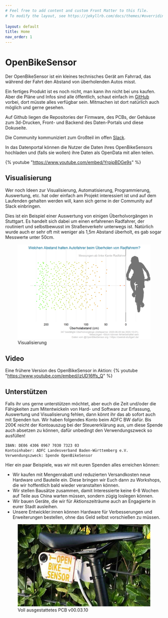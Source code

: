 ```yaml
---
# Feel free to add content and custom Front Matter to this file.
# To modify the layout, see https://jekyllrb.com/docs/themes/#overriding-theme-defaults

layout: default
title: Home
nav_order: 1
---
```


# OpenBikeSensor
Der OpenBikeSensor ist ein kleines technisches Gerät am Fahrrad, das während der Fahrt den Abstand von überholenden Autos misst.

Ein fertiges Produkt ist es noch nicht, man kann ihn nicht bei uns kaufen. Aber die Pläne und Infos sind alle öffentlich, schaut einfach im [GitHub](https://github.com/openbikesensor) vorbei, dort müsste alles verfügbar sein. Mitmachen ist dort natürlich auch möglich und gerne gesehen.

Auf Github liegen die Repositories der Firmware, des PCBs, der Gehäuse zum 3d-Drucken, Front- und Backend des Daten-Portals und diese Dokuseite.

Die Community kommuniziert zum Großteil im offen [Slack](https://openbikesensor.org/slack).

In das Datenportal können die Nutzer die Daten ihres OpenBikeSensors hochladen und (falls sie wollen) ihre Daten als OpenData mit allen teilen.

{% youtube "https://www.youtube.com/embed/YrpipBDGe9s" %}


## Visualisierung
Wer noch Ideen zur Visualisierung, Automatisierung, Programmierung, Auswertung, etc. hat oder einfach am Projekt interessiert ist und auf dem Laufenden gehalten werden will, kann sich gerne in der Community auf Slack einbringen.

Dies ist ein Beispiel einer Auswertung von einigen Überholvorgängen in Stuttgart. Es handelt sich dabei um einen erfahrenen Radfahrer, der routiniert und selbstbewusst im Straßenverkehr unterwegs ist. Natürlich wurde auch er sehr oft mit weniger als 1,5m Abstand überholt, es gab sogar Messwerte unter 50cm.

<figure>
  <img src="assets/images/2020-08 visualisierung abstaende.png" alt="Visualisierung" class="inline"/>
  <figcaption>Visualisierung</figcaption>
</figure>


## Video
Eine frühere Version des OpenBikeSensor in Aktion:
{% youtube "https://www.youtube.com/embed/izUD16ffs_Q" %}

## Unterstützen
Falls ihr uns gerne unterstützen möchtet, aber euch die Zeit und/oder die Fähigkeiten zum Mitentwickeln von Hard- und Software zur Erfassung, Auswertung und Visualisierung fehlen, dann könnt ihr das ab sofort auch mit Spenden tun.
Wir haben folgendes Konto beim ADFC BW dafür. Bis 200€ reicht der Kontoauszug bei der Steuererklärung aus, um diese Spende auch absetzen zu können, dafür unbedingt den Verwendungszweck so ausfüllen!

```
IBAN: DE06 4306 0967 7030 7323 03
Kontoinhaber: ADFC Landesverband Baden-Württemberg e.V.
Verwendungszweck: Spende OpenBikeSensor
```

Hier ein paar Beispiele, was wir mit euren Spenden alles erreichen können:
* Wir kaufen mit Mengenrabatt und reduzierten Versandkosten neue Hardware und Bauteile ein. Diese bringen wir Euch dann zu Workshops, die wir hoffentlich bald wieder veranstalten können.
* Wir stellen Bausätze zusammen, damit Interessierte keine 6-8 Wochen auf Teile aus China warten müssen, sondern zügig loslegen können.
* Wir bauen Geräte, die wir für Aktionszeiträume auch an Engagierte in eurer Stadt ausleihen.
* Unsere Entwickler:innen können Hardware für Verbesserungen und Erweiterungen bestellen, ohne das Geld selbst vorschießen zu müssen.


<figure>
  <img src="assets/images/v00.03/PCB00.03.10_short1.jpg" alt="Full Board" class="inline"/>
  <figcaption>Voll ausgestattetes PCB v00.03.10</figcaption>
</figure>
